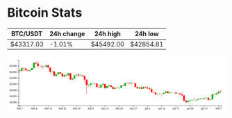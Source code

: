 # Bitcoin Stats

BTC/USDT|24h change|24h high|24h low|
|---|---|---|---|
|$43317.03|-1.01%|$45492.00|$42854.81|

<img src="./chart.svg">
